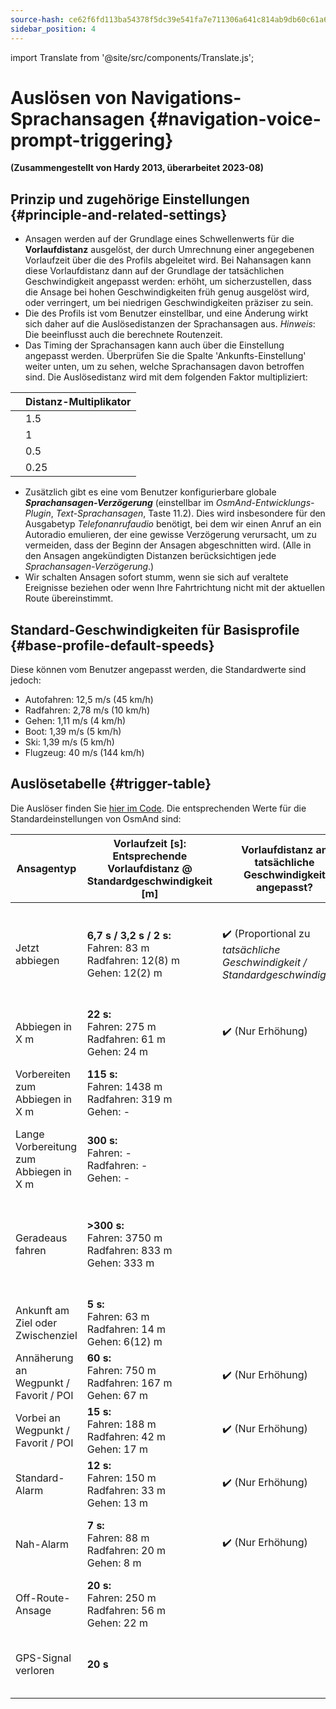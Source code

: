```yaml
---
source-hash: ce62f6fd113ba54378f5dc39e541fa7e711306a641c814ab9db60c61a6c63dd1
sidebar_position: 4
---
```

import Translate from '@site/src/components/Translate.js';


# Auslösen von Navigations-Sprachansagen {#navigation-voice-prompt-triggering}

                               
**(Zusammengestellt von Hardy 2013, überarbeitet 2023-08)**
## Prinzip und zugehörige Einstellungen {#principle-and-related-settings}
* Ansagen werden auf der Grundlage eines Schwellenwerts für die **Vorlaufdistanz** ausgelöst, der durch Umrechnung einer angegebenen Vorlaufzeit über die **_<Translate android="true" ids="default_speed_setting_title" />_** des Profils abgeleitet wird. Bei Nahansagen kann diese Vorlaufdistanz dann auf der Grundlage der tatsächlichen Geschwindigkeit angepasst werden: erhöht, um sicherzustellen, dass die Ansage bei hohen Geschwindigkeiten früh genug ausgelöst wird, oder verringert, um bei niedrigen Geschwindigkeiten präziser zu sein.
* Die **_<Translate android="true" ids="default_speed_setting_title" />_** des Profils ist vom Benutzer einstellbar, und eine Änderung wirkt sich daher auf die Auslösedistanzen der Sprachansagen aus.
*Hinweis*: Die _<Translate android="true" ids="default_speed_setting_title" />_ beeinflusst auch die berechnete Routenzeit.
* Das Timing der Sprachansagen kann auch über die Einstellung **_<Translate android="true" ids="arrival_distance" />_** angepasst werden. Überprüfen Sie die Spalte 'Ankunfts-Einstellung' weiter unten, um zu sehen, welche Sprachansagen davon betroffen sind. Die Auslösedistanz wird mit dem folgenden Faktor multipliziert:

**<Translate android="true" ids="arrival_distance" />** | Distanz-Multiplikator
--- | --- 
**<Translate android="true" ids="arrival_distance_factor_early" />** | 1.5
**<Translate android="true" ids="arrival_distance_factor_normally" />** | 1
**<Translate android="true" ids="arrival_distance_factor_late" />** | 0.5
**<Translate android="true" ids="arrival_distance_factor_at_last" />** | 0.25
* Zusätzlich gibt es eine vom Benutzer konfigurierbare globale **_Sprachansagen-Verzögerung_** (einstellbar im _OsmAnd-Entwicklungs-Plugin_, _Text-Sprachansagen_, Taste 11.2). Dies wird insbesondere für den Ausgabetyp _Telefonanrufaudio_ benötigt, bei dem wir einen Anruf an ein Autoradio emulieren, der eine gewisse Verzögerung verursacht, um zu vermeiden, dass der Beginn der Ansagen abgeschnitten wird. (Alle in den Ansagen angekündigten Distanzen berücksichtigen jede _Sprachansagen-Verzögerung_.)
* Wir schalten Ansagen sofort stumm, wenn sie sich auf veraltete Ereignisse beziehen oder wenn Ihre Fahrtrichtung nicht mit der aktuellen Route übereinstimmt.

## Standard-Geschwindigkeiten für Basisprofile {#base-profile-default-speeds}
Diese können vom Benutzer angepasst werden, die Standardwerte sind jedoch:
* Autofahren: 12,5 m/s (45 km/h)
* Radfahren: 2,78 m/s (10 km/h)
* Gehen: 1,11 m/s (4 km/h)
* Boot: 1,39 m/s (5 km/h)
* Ski: 1,39 m/s (5 km/h)
* Flugzeug: 40 m/s (144 km/h)

## Auslösetabelle {#trigger-table}

Die Auslöser finden Sie [hier im Code](https://github.com/osmandapp/OsmAnd/blob/master/OsmAnd/src/net/osmand/plus/routing/data/AnnounceTimeDistances.java#L65). Die entsprechenden Werte für die Standardeinstellungen von OsmAnd sind:

Ansagentyp | Vorlaufzeit [s]:<br/>Entsprechende<br/>Vorlaufdistanz @ Standardgeschwindigkeit [m] | Vorlaufdistanz an tatsächliche Geschwindigkeit angepasst? | Über Ankunfts-Einstellung anpassbar? | Kommentar |
--- | --- | --- | --- | --- |
Jetzt abbiegen | **6,7 s / 3,2 s / 2 s:**<br/>Fahren: 83 m<br/>Radfahren: 12(8) m<br/>Gehen: 12(2) m | :heavy_check_mark: (Proportional zu *tatsächliche Geschwindigkeit / Standardgeschwindigkeit*) | :heavy_check_mark: | Vorlaufzeit (heuristisch) = _max(8, sqrt(Standardgeschwindigkeit \* 3.6))_. Die entsprechende Vorlaufdistanz ist auf 12 m abgerundet, um Positionsungenauigkeit zu ermöglichen. |
Abbiegen in X m | **22 s:**<br/>Fahren: 275 m<br/>Radfahren: 61 m<br/>Gehen: 24 m | :heavy_check_mark: (Nur Erhöhung) |  | Übersprungen, wenn < 15 s vor Abbiegen |
Vorbereiten zum Abbiegen in X m | **115 s:**<br/>Fahren: 1438 m<br/>Radfahren: 319 m<br/>Gehen: - |  |  | Übersprungen, wenn < 150 m vor "Abbiegen in", übersprungen für _Standardgeschwindigkeit_ < 8 km/h |
Lange Vorbereitung zum Abbiegen in X m | **300 s:**<br/>Fahren: -<br/>Radfahren: -<br/>Gehen: - |  |  | Übersprungen für _Standardgeschwindigkeit_ < 108 km/h |
Geradeaus fahren | **>300 s:**<br/>Fahren: 3750 m<br/>Radfahren: 833 m<br/>Gehen: 333 m | | | Wird nach der Routenberechnung abgespielt, wenn keine andere Ansage fällig ist, oder nach einer Abbiegung, wenn die nächste Abbiegung weiter als _Lange Vorbereitung_ entfernt ist |
Ankunft am Ziel oder Zwischenziel | **5 s:**<br/>Fahren: 63 m<br/>Radfahren: 14 m<br/>Gehen: 6(12) m | |:heavy_check_mark: | Minimum 12 m |
Annäherung an Wegpunkt / Favorit / POI | **60 s:**<br/>Fahren: 750 m<br/>Radfahren: 167 m<br/>Gehen: 67 m | :heavy_check_mark: (Nur Erhöhung) | :heavy_check_mark: | Begrenzt auf max. 1 Punkt gleichzeitig |
Vorbei an Wegpunkt / Favorit / POI | **15 s:**<br/>Fahren: 188 m<br/>Radfahren: 42 m<br/>Gehen: 17 m | :heavy_check_mark: (Nur Erhöhung) | :heavy_check_mark: | Begrenzt auf max. 3 Punkte gleichzeitig |
Standard-Alarm | **12 s:**<br/>Fahren: 150 m<br/>Radfahren: 33 m<br/>Gehen: 13 m | :heavy_check_mark: (Nur Erhöhung) | :heavy_check_mark: |
Nah-Alarm | **7 s:**<br/> Fahren: 88 m<br/>Radfahren: 20 m<br/>Gehen: 8 m | :heavy_check_mark: (Nur Erhöhung) | :heavy_check_mark: | _Verkehrsberuhigung_ verwendet den _Vorbei_-Alarm für die Annäherungsansage und filtert Duplikate innerhalb dieses Radius |
Off-Route-Ansage | **20 s:**<br/>Fahren: 250 m<br/>Radfahren: 56 m<br/>Gehen: 22 m | | :heavy_check_mark: | Kann deaktiviert werden |
GPS-Signal verloren | **20 s** | | | Wird abgespielt, nachdem das GPS-Signal >= 20 s verloren gegangen ist und dies nicht durch Benutzeraktion verursacht wurde. |